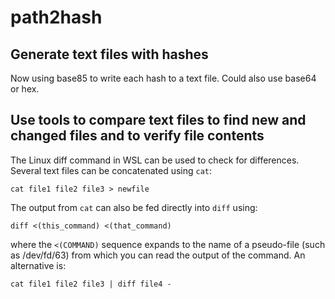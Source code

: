 # path2hash

## Generate text files with hashes

Now using base85 to write each hash to a text file. Could also use base64 or hex.

## Use tools to compare text files to find new and changed files and to verify file contents

The Linux diff command in WSL can be used to check for differences. Several text files can be concatenated using `cat`:
```
cat file1 file2 file3 > newfile
```
The output from `cat` can also be fed directly into `diff` using:
```
diff <(this_command) <(that_command)
```
where the `<(COMMAND)` sequence expands to the name of a pseudo-file (such as /dev/fd/63) from which you can read the output of the command.
An alternative is:
```
cat file1 file2 file3 | diff file4 -
```